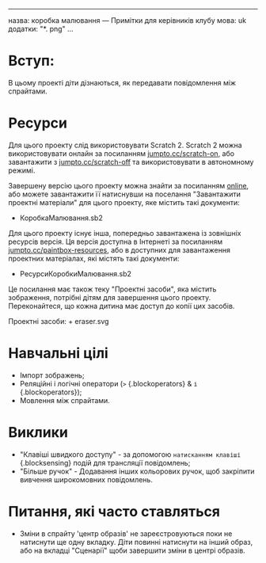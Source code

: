 * * *

назва: коробка малювання — Примітки для керівників клубу мова: uk додатки: "*. png" ...

# Вступ:

В цьому проекті діти дізнаються, як передавати повідомлення між спрайтами.

# Ресурси

Для цього проекту слід використовувати Scratch 2. Scratch 2 можна використовувати онлайн за посиланням [jumpto.cc/scratch-on](http://jumpto.cc/scratch-on), або завантажити з [jumpto.cc/scratch-off](http://jumpto.cc/scratch-off) та використовувати в автономному режимі.

Завершену версію цього проекту можна знайти за посиланням [online](http://scratch.mit.edu/projects/63473366/#editor), або можете завантажити її натиснувши на поселання "Завантажити проектні матеріали" для цього проекту, яке містить такі документи:

+ КоробкаМалювання.sb2

Для цього проекту існує інша, попередньо завантажена із зовнішніх ресурсів версія. Ця версія доступна в Інтернеті за посиланням [jumpto.cc/paintbox-resources](http://jumpto.cc/paintbox-resources), або в доступних для завантаження проектних матеріалах, які містять такі документи:

+ РесурсиКоробкиМалювання.sb2 

Це посилання має також теку "Проектні засоби", яка містить зображення, потрібні дітям для завершення цього проекту. Переконайтеся, що кожна дитина має доступ до копії цих засобів.

Проектні засоби: + eraser.svg

# Навчальні цілі

+ Імпорт зображень;
+ Реляційні і логічні оператори (`>` {.blockoperators} & `і` {.blockoperators});
+ Мовлення між спрайтами.

# Виклики

+ "Клавіші швидкого доступу" - за допомогою `натисканням клавіші` {.blocksensing} подій для трансляції повідомлень;
+ "Більше ручок" - Додавання інших кольорових ручок, щоб закріпити вивчення широкомовних повідомлень.

# Питання, які часто ставляться

+ Зміни в спрайту 'центр образів' не зареєстровуються поки не натиснути ще одну вкладку. Діти повинні натиснути на інший образ, або на вкладці "Сценарії" щоби завершити зміни в центрі образів.